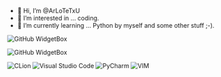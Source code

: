- 👋 Hi, I’m @ArLoTeTxU
- 👀 I’m interested in ... coding.
- 🌱 I’m currently learning ... Python by myself and some other stuff ;-).

![GitHub WidgetBox](https://github-widgetbox.vercel.app/api/profile?username=ArLoTeTxU&data=followers,repositories,stars,commits&theme=nautilus)


![GitHub WidgetBox](https://github-widgetbox.vercel.app/api/skills?languages=c,python,bash,powershell,visualbasic,markdown&software=linux,windows&theme=nautilus&includeNames=true)

![CLion](https://img.shields.io/badge/CLion-black?style=for-the-badge&logo=clion&logoColor=white)
![Visual Studio Code](https://img.shields.io/badge/Visual%20Studio%20Code-0078d7.svg?style=for-the-badge&logo=visual-studio-code&logoColor=white)
![PyCharm](https://img.shields.io/badge/PyCharm-000000.svg?&style=for-the-badge&logo=PyCharm&logoColor=white)
![VIM](https://img.shields.io/badge/VIM-%2311AB00.svg?&style=for-the-badge&logo=vim&logoColor=white)



<!---
ArLoTeTxU/ArLoTeTxU is a ✨ special ✨ repository because its `README.md` (this file) appears on your GitHub profile.
You can click the Preview link to take a look at your changes.
--->
